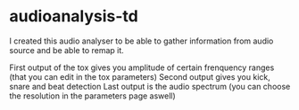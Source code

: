 # audioanalysis-td

I created this audio analyser to be able to gather information from audio source and be able to remap it. 

First output of the tox gives you amplitude of certain frenquency ranges (that you can edit in the tox parameters)
Second output gives you kick, snare and beat detection
Last output is the audio spectrum (you can choose the resolution in the parameters page aswell)
